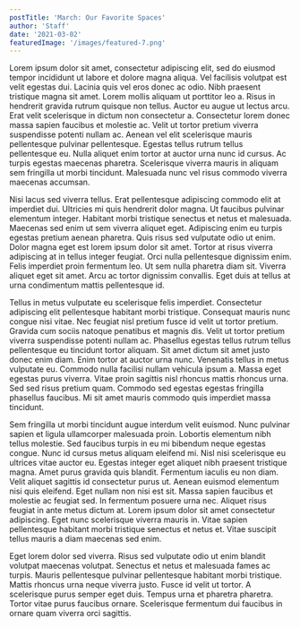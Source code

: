 ```yaml
---
postTitle: 'March: Our Favorite Spaces'
author: 'Staff'
date: '2021-03-02'
featuredImage: '/images/featured-7.png'
---
```


Lorem ipsum dolor sit amet, consectetur adipiscing elit, sed do eiusmod tempor incididunt ut labore et dolore magna aliqua. Vel facilisis volutpat est velit egestas dui. Lacinia quis vel eros donec ac odio. Nibh praesent tristique magna sit amet. Lorem mollis aliquam ut porttitor leo a. Risus in hendrerit gravida rutrum quisque non tellus. Auctor eu augue ut lectus arcu. Erat velit scelerisque in dictum non consectetur a. Consectetur lorem donec massa sapien faucibus et molestie ac. Velit ut tortor pretium viverra suspendisse potenti nullam ac. Aenean vel elit scelerisque mauris pellentesque pulvinar pellentesque. Egestas tellus rutrum tellus pellentesque eu. Nulla aliquet enim tortor at auctor urna nunc id cursus. Ac turpis egestas maecenas pharetra. Scelerisque viverra mauris in aliquam sem fringilla ut morbi tincidunt. Malesuada nunc vel risus commodo viverra maecenas accumsan.

Nisi lacus sed viverra tellus. Erat pellentesque adipiscing commodo elit at imperdiet dui. Ultricies mi quis hendrerit dolor magna. Ut faucibus pulvinar elementum integer. Habitant morbi tristique senectus et netus et malesuada. Maecenas sed enim ut sem viverra aliquet eget. Adipiscing enim eu turpis egestas pretium aenean pharetra. Quis risus sed vulputate odio ut enim. Dolor magna eget est lorem ipsum dolor sit amet. Tortor at risus viverra adipiscing at in tellus integer feugiat. Orci nulla pellentesque dignissim enim. Felis imperdiet proin fermentum leo. Ut sem nulla pharetra diam sit. Viverra aliquet eget sit amet. Arcu ac tortor dignissim convallis. Eget duis at tellus at urna condimentum mattis pellentesque id.

Tellus in metus vulputate eu scelerisque felis imperdiet. Consectetur adipiscing elit pellentesque habitant morbi tristique. Consequat mauris nunc congue nisi vitae. Nec feugiat nisl pretium fusce id velit ut tortor pretium. Gravida cum sociis natoque penatibus et magnis dis. Velit ut tortor pretium viverra suspendisse potenti nullam ac. Phasellus egestas tellus rutrum tellus pellentesque eu tincidunt tortor aliquam. Sit amet dictum sit amet justo donec enim diam. Enim tortor at auctor urna nunc. Venenatis tellus in metus vulputate eu. Commodo nulla facilisi nullam vehicula ipsum a. Massa eget egestas purus viverra. Vitae proin sagittis nisl rhoncus mattis rhoncus urna. Sed sed risus pretium quam. Commodo sed egestas egestas fringilla phasellus faucibus. Mi sit amet mauris commodo quis imperdiet massa tincidunt.

Sem fringilla ut morbi tincidunt augue interdum velit euismod. Nunc pulvinar sapien et ligula ullamcorper malesuada proin. Lobortis elementum nibh tellus molestie. Sed faucibus turpis in eu mi bibendum neque egestas congue. Nunc id cursus metus aliquam eleifend mi. Nisl nisi scelerisque eu ultrices vitae auctor eu. Egestas integer eget aliquet nibh praesent tristique magna. Amet purus gravida quis blandit. Fermentum iaculis eu non diam. Velit aliquet sagittis id consectetur purus ut. Aenean euismod elementum nisi quis eleifend. Eget nullam non nisi est sit. Massa sapien faucibus et molestie ac feugiat sed. In fermentum posuere urna nec. Aliquet risus feugiat in ante metus dictum at. Lorem ipsum dolor sit amet consectetur adipiscing. Eget nunc scelerisque viverra mauris in. Vitae sapien pellentesque habitant morbi tristique senectus et netus et. Vitae suscipit tellus mauris a diam maecenas sed enim.

Eget lorem dolor sed viverra. Risus sed vulputate odio ut enim blandit volutpat maecenas volutpat. Senectus et netus et malesuada fames ac turpis. Mauris pellentesque pulvinar pellentesque habitant morbi tristique. Mattis rhoncus urna neque viverra justo. Fusce id velit ut tortor. A scelerisque purus semper eget duis. Tempus urna et pharetra pharetra. Tortor vitae purus faucibus ornare. Scelerisque fermentum dui faucibus in ornare quam viverra orci sagittis.
